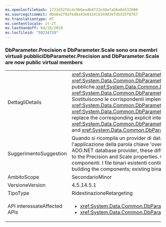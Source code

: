 ```yaml
---
ms.openlocfilehash: 1721d32f8cdc9b6ea4b4732e38afa56a8a532600
ms.sourcegitcommit: 0be8a279af6d8a43e03141e349d3efd5d35f8767
ms.translationtype: HT
ms.contentlocale: it-IT
ms.lasthandoff: 04/18/2019
ms.locfileid: "59234729"
---
```

### <a name="dbparameterprecision-and-dbparameterscale-are-now-public-virtual-members"></a><span data-ttu-id="439ba-101">DbParameter.Precision e DbParameter.Scale sono ora membri virtuali pubblici</span><span class="sxs-lookup"><span data-stu-id="439ba-101">DbParameter.Precision and DbParameter.Scale are now public virtual members</span></span>

|   |   |
|---|---|
|<span data-ttu-id="439ba-102">Dettagli</span><span class="sxs-lookup"><span data-stu-id="439ba-102">Details</span></span>|<span data-ttu-id="439ba-103"><xref:System.Data.Common.DbParameter.Precision> e <xref:System.Data.Common.DbParameter.Scale> sono implementati come proprietà virtuali pubbliche.</span><span class="sxs-lookup"><span data-stu-id="439ba-103"><xref:System.Data.Common.DbParameter.Precision> and <xref:System.Data.Common.DbParameter.Scale> are implemented as public virtual properties.</span></span> <span data-ttu-id="439ba-104">Sostituiscono le corrispondenti implementazioni esplicite dell'interfaccia, <xref:System.Data.Common.DbParameter.System%23Data%23IDbDataParameter%23Precision> e <xref:System.Data.Common.DbParameter.System%23Data%23IDbDataParameter%23Scale>.</span><span class="sxs-lookup"><span data-stu-id="439ba-104">They replace the corresponding explicit interface implementations, <xref:System.Data.Common.DbParameter.System%23Data%23IDbDataParameter%23Precision> and <xref:System.Data.Common.DbParameter.System%23Data%23IDbDataParameter%23Scale>.</span></span>|
|<span data-ttu-id="439ba-105">Suggerimento</span><span class="sxs-lookup"><span data-stu-id="439ba-105">Suggestion</span></span>|<span data-ttu-id="439ba-106">Quando si ricompila un provider di database ADO.NET, queste differenze richiederanno l'applicazione della parola chiave 'override' alle proprietà Precision e Scale.</span><span class="sxs-lookup"><span data-stu-id="439ba-106">When re-building an ADO.NET database provider, these differences will require the 'override' keyword to be applied to the Precision and Scale properties.</span></span> <span data-ttu-id="439ba-107">Questo è necessario solo quando si ricompilano i componenti. I file binari esistenti continueranno a funzionare.</span><span class="sxs-lookup"><span data-stu-id="439ba-107">This is only needed when re-building the components; existing binaries will continue to work.</span></span>|
|<span data-ttu-id="439ba-108">Ambito</span><span class="sxs-lookup"><span data-stu-id="439ba-108">Scope</span></span>|<span data-ttu-id="439ba-109">Secondario</span><span class="sxs-lookup"><span data-stu-id="439ba-109">Minor</span></span>|
|<span data-ttu-id="439ba-110">Versione</span><span class="sxs-lookup"><span data-stu-id="439ba-110">Version</span></span>|<span data-ttu-id="439ba-111">4.5.1</span><span class="sxs-lookup"><span data-stu-id="439ba-111">4.5.1</span></span>|
|<span data-ttu-id="439ba-112">Tipo</span><span class="sxs-lookup"><span data-stu-id="439ba-112">Type</span></span>|<span data-ttu-id="439ba-113">Ridestinazione</span><span class="sxs-lookup"><span data-stu-id="439ba-113">Retargeting</span></span>|
|<span data-ttu-id="439ba-114">API interessate</span><span class="sxs-lookup"><span data-stu-id="439ba-114">Affected APIs</span></span>|<ul><li><xref:System.Data.Common.DbParameter.Precision?displayProperty=nameWithType></li><li><xref:System.Data.Common.DbParameter.Scale?displayProperty=nameWithType></li></ul>|
